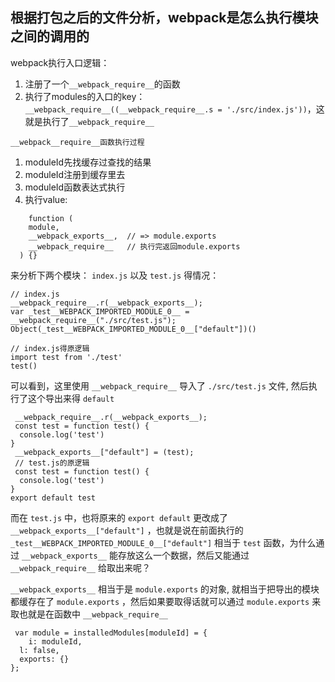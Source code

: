 ## 根据打包之后的文件分析，webpack是怎么执行模块之间的调用的

webpack执行入口逻辑：
1. 注册了一个`__webpack_require__`的函数
2. 执行了modules的入口的key：` __webpack_require__((__webpack_require__.s = './src/index.js'))`，这就是执行了`__webpack_require__`

 `__webpack__require__函数执行过程`

 1. moduleId先找缓存过查找的结果
 2. moduleId注册到缓存里去
 3. moduleId函数表达式执行
 4. 执行value:

```
    function (
    module,
    __webpack_exports__,  // => module.exports
    __webpack_require__   // 执行完返回module.exports
  ) {}
```

来分析下两个模块： `index.js` 以及 `test.js` 得情况：

```
// index.js
__webpack_require__.r(__webpack_exports__);
var _test__WEBPACK_IMPORTED_MODULE_0__ = __webpack_require__("./src/test.js");
Object(_test__WEBPACK_IMPORTED_MODULE_0__["default"])()

// index.js得原逻辑
import test from './test'
test()
```

可以看到，这里使用 `__webpack_require__` 导入了 `./src/test.js` 文件, 然后执行了这个导出来得 `default`

```
 __webpack_require__.r(__webpack_exports__);
 const test = function test() {
  console.log('test')
}
 __webpack_exports__["default"] = (test);
 // test.js的原逻辑
 const test = function test() {
  console.log('test')
}
export default test

```

而在 `test.js` 中，也将原来的 `export default` 更改成了 `__webpack_exports__["default"]` ，也就是说在前面执行的 `_test__WEBPACK_IMPORTED_MODULE_0__["default"]` 相当于 `test` 函数，为什么通过 `__webpack_exports__` 能存放这么一个数据，然后又能通过 `__webpack_require__` 给取出来呢？

`__webpack_exports__` 相当于是 `module.exports` 的对象, 就相当于把导出的模块都缓存在了 `module.exports` ，然后如果要取得话就可以通过 `module.exports` 来取也就是在函数中 `__webpack_require__`

```
 var module = installedModules[moduleId] = {
	i: moduleId,
  l: false,
  exports: {}
};
 ```
